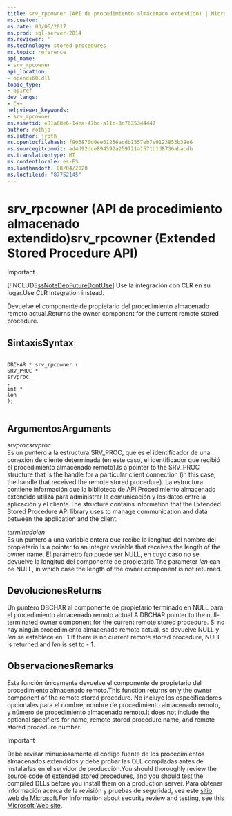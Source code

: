 ```yaml
---
title: srv_rpcowner (API de procedimiento almacenado extendido) | Microsoft Docs
ms.custom: ''
ms.date: 03/06/2017
ms.prod: sql-server-2014
ms.reviewer: ''
ms.technology: stored-procedures
ms.topic: reference
api_name:
- srv_rpcowner
api_location:
- opends60.dll
topic_type:
- apiref
dev_langs:
- C++
helpviewer_keywords:
- srv_rpcowner
ms.assetid: e81a60e6-14ea-47bc-a11c-3d7635344447
author: rothja
ms.author: jroth
ms.openlocfilehash: f903870d0ee01256addb1557eb7e9123853b39e6
ms.sourcegitcommit: ad4d92dce894592a259721a1571b1d8736abacdb
ms.translationtype: MT
ms.contentlocale: es-ES
ms.lasthandoff: 08/04/2020
ms.locfileid: "87752145"
---
```

# <a name="srv_rpcowner-extended-stored-procedure-api"></a><span data-ttu-id="cf19a-102">srv_rpcowner (API de procedimiento almacenado extendido)</span><span class="sxs-lookup"><span data-stu-id="cf19a-102">srv_rpcowner (Extended Stored Procedure API)</span></span>
    
> [!IMPORTANT]  
>  [!INCLUDE[ssNoteDepFutureDontUse](../../includes/ssnotedepfuturedontuse-md.md)] <span data-ttu-id="cf19a-103">Use la integración con CLR en su lugar.</span><span class="sxs-lookup"><span data-stu-id="cf19a-103">Use CLR integration instead.</span></span>  
  
 <span data-ttu-id="cf19a-104">Devuelve el componente de propietario del procedimiento almacenado remoto actual.</span><span class="sxs-lookup"><span data-stu-id="cf19a-104">Returns the owner component for the current remote stored procedure.</span></span>  
  
## <a name="syntax"></a><span data-ttu-id="cf19a-105">Sintaxis</span><span class="sxs-lookup"><span data-stu-id="cf19a-105">Syntax</span></span>  
  
```  
  
DBCHAR * srv_rpcowner (  
SRV_PROC *  
srvproc  
,  
int *  
len   
);  
  
```  
  
## <a name="arguments"></a><span data-ttu-id="cf19a-106">Argumentos</span><span class="sxs-lookup"><span data-stu-id="cf19a-106">Arguments</span></span>  
 <span data-ttu-id="cf19a-107">*srvproc*</span><span class="sxs-lookup"><span data-stu-id="cf19a-107">*srvproc*</span></span>  
 <span data-ttu-id="cf19a-108">Es un puntero a la estructura SRV_PROC, que es el identificador de una conexión de cliente determinada (en este caso, el identificador que recibió el procedimiento almacenado remoto).</span><span class="sxs-lookup"><span data-stu-id="cf19a-108">Is a pointer to the SRV_PROC structure that is the handle for a particular client connection (in this case, the handle that received the remote stored procedure).</span></span> <span data-ttu-id="cf19a-109">La estructura contiene información que la biblioteca de API Procedimiento almacenado extendido utiliza para administrar la comunicación y los datos entre la aplicación y el cliente.</span><span class="sxs-lookup"><span data-stu-id="cf19a-109">The structure contains information that the Extended Stored Procedure API library uses to manage communication and data between the application and the client.</span></span>  
  
 <span data-ttu-id="cf19a-110">*terminado*</span><span class="sxs-lookup"><span data-stu-id="cf19a-110">*len*</span></span>  
 <span data-ttu-id="cf19a-111">Es un puntero a una variable entera que recibe la longitud del nombre del propietario.</span><span class="sxs-lookup"><span data-stu-id="cf19a-111">Is a pointer to an integer variable that receives the length of the owner name.</span></span> <span data-ttu-id="cf19a-112">El parámetro *len* puede ser NULL, en cuyo caso no se devuelve la longitud del componente de propietario.</span><span class="sxs-lookup"><span data-stu-id="cf19a-112">The parameter *len* can be NULL, in which case the length of the owner component is not returned.</span></span>  
  
## <a name="returns"></a><span data-ttu-id="cf19a-113">Devoluciones</span><span class="sxs-lookup"><span data-stu-id="cf19a-113">Returns</span></span>  
 <span data-ttu-id="cf19a-114">Un puntero DBCHAR al componente de propietario terminado en NULL para el procedimiento almacenado remoto actual.</span><span class="sxs-lookup"><span data-stu-id="cf19a-114">A DBCHAR pointer to the null-terminated owner component for the current remote stored procedure.</span></span> <span data-ttu-id="cf19a-115">Si no hay ningún procedimiento almacenado remoto actual, se devuelve NULL y *len* se establece en -1.</span><span class="sxs-lookup"><span data-stu-id="cf19a-115">If there is no current remote stored procedure, NULL is returned and *len* is set to - 1.</span></span>  
  
## <a name="remarks"></a><span data-ttu-id="cf19a-116">Observaciones</span><span class="sxs-lookup"><span data-stu-id="cf19a-116">Remarks</span></span>  
 <span data-ttu-id="cf19a-117">Esta función únicamente devuelve el componente de propietario del procedimiento almacenado remoto.</span><span class="sxs-lookup"><span data-stu-id="cf19a-117">This function returns only the owner component of the remote stored procedure.</span></span> <span data-ttu-id="cf19a-118">No incluye los especificadores opcionales para el nombre, nombre de procedimiento almacenado remoto, y número de procedimiento almacenado remoto.</span><span class="sxs-lookup"><span data-stu-id="cf19a-118">It does not include the optional specifiers for name, remote stored procedure name, and remote stored procedure number.</span></span>  
  
> [!IMPORTANT]  
>  <span data-ttu-id="cf19a-119">Debe revisar minuciosamente el código fuente de los procedimientos almacenados extendidos y debe probar las DLL compiladas antes de instalarlas en el servidor de producción.</span><span class="sxs-lookup"><span data-stu-id="cf19a-119">You should thoroughly review the source code of extended stored procedures, and you should test the compiled DLLs before you install them on a production server.</span></span> <span data-ttu-id="cf19a-120">Para obtener información acerca de la revisión y pruebas de seguridad, vea este [sitio web de Microsoft](https://go.microsoft.com/fwlink/?LinkID=54761&amp;clcid=0x409https://msdn.microsoft.com/security/).</span><span class="sxs-lookup"><span data-stu-id="cf19a-120">For information about security review and testing, see this [Microsoft Web site](https://go.microsoft.com/fwlink/?LinkID=54761&amp;clcid=0x409https://msdn.microsoft.com/security/).</span></span>  
  
  
